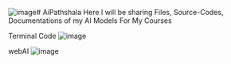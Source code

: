 ![image](https://github.com/user-attachments/assets/58526c72-fce5-4ce3-8ac7-ba91fb619589)# AiPathshala
Here I will be sharing Files, Source-Codes, Documentations of my AI Models For My Courses

Terminal Code
![image](https://github.com/user-attachments/assets/a4979977-e42a-473a-9d92-9ba9164b5b03)

webAI
![image](https://github.com/user-attachments/assets/c6e6146c-a999-44b7-9ccc-3c870c0c542b)

